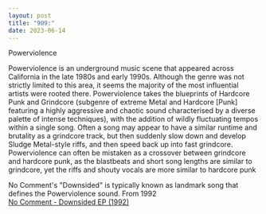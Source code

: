 ```yaml
---
layout: post
title: "909:"
date: 2023-06-14
---
```


Powerviolence

Powerviolence is an underground music scene that appeared across California in the late 1980s and early 1990s. Although the genre was not strictly limited to this area, it seems the majority of the most influential artists were rooted there. Powerviolence takes the blueprints of Hardcore Punk and Grindcore (subgenre of extreme Metal and Hardcore \[Punk\] featuring a highly aggressive and chaotic sound characterised by a diverse palette of intense techniques), with the addition of wildly fluctuating tempos within a single song. Often a song may appear to have a similar runtime and brutality as a grindcore track, but then suddenly slow down and develop Sludge Metal-style riffs, and then speed back up into fast grindcore. Powerviolence can often be mistaken as a crossover between grindcore and hardcore punk, as the blastbeats and short song lengths are similar to grindcore, yet the riffs and shouty vocals are more similar to hardcore punk

No Comment's "Downsided" is typically known as landmark song that defines the Powerviolence sound. From 1992  
 [No Comment \- Downsided EP (1992)](https://youtu.be/ChXbgu0ELT4)
